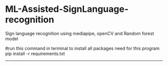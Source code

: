# ML-Assisted-SignLanguage-recognition
Sign language recognition using mediapipe, openCV and Random forest model


#run this command in terminal to install all packages need for this program
pip install -r requirements.txt




--------------------------------------------------------------------------------------------------------------------------------
